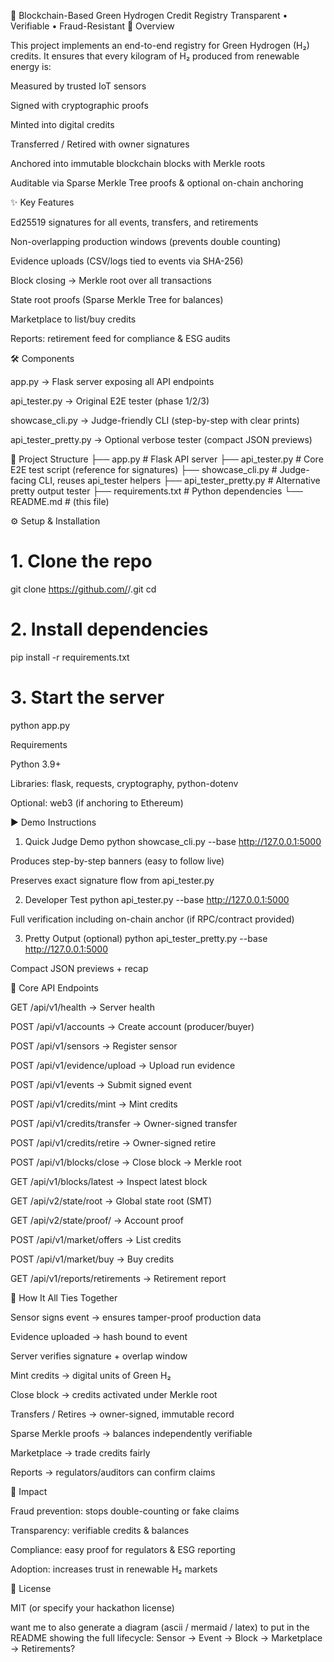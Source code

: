 🌱 Blockchain-Based Green Hydrogen Credit Registry
Transparent • Verifiable • Fraud-Resistant
🚀 Overview

This project implements an end-to-end registry for Green Hydrogen (H₂) credits.
It ensures that every kilogram of H₂ produced from renewable energy is:

Measured by trusted IoT sensors

Signed with cryptographic proofs

Minted into digital credits

Transferred / Retired with owner signatures

Anchored into immutable blockchain blocks with Merkle roots

Auditable via Sparse Merkle Tree proofs & optional on-chain anchoring

✨ Key Features

Ed25519 signatures for all events, transfers, and retirements

Non-overlapping production windows (prevents double counting)

Evidence uploads (CSV/logs tied to events via SHA-256)

Block closing → Merkle root over all transactions

State root proofs (Sparse Merkle Tree for balances)

Marketplace to list/buy credits

Reports: retirement feed for compliance & ESG audits

🛠️ Components

app.py → Flask server exposing all API endpoints

api_tester.py → Original E2E tester (phase 1/2/3)

showcase_cli.py → Judge-friendly CLI (step-by-step with clear prints)

api_tester_pretty.py → Optional verbose tester (compact JSON previews)

📂 Project Structure
├── app.py                 # Flask API server
├── api_tester.py          # Core E2E test script (reference for signatures)
├── showcase_cli.py        # Judge-facing CLI, reuses api_tester helpers
├── api_tester_pretty.py   # Alternative pretty output tester
├── requirements.txt       # Python dependencies
└── README.md              # (this file)

⚙️ Setup & Installation
# 1. Clone the repo
git clone https://github.com/<your-org>/<your-repo>.git
cd <your-repo>

# 2. Install dependencies
pip install -r requirements.txt

# 3. Start the server
python app.py

Requirements

Python 3.9+

Libraries: flask, requests, cryptography, python-dotenv

Optional: web3 (if anchoring to Ethereum)

▶️ Demo Instructions
1. Quick Judge Demo
python showcase_cli.py --base http://127.0.0.1:5000


Produces step-by-step banners (easy to follow live)

Preserves exact signature flow from api_tester.py

2. Developer Test
python api_tester.py --base http://127.0.0.1:5000


Full verification including on-chain anchor (if RPC/contract provided)

3. Pretty Output (optional)
python api_tester_pretty.py --base http://127.0.0.1:5000


Compact JSON previews + recap

🔑 Core API Endpoints

GET /api/v1/health → Server health

POST /api/v1/accounts → Create account (producer/buyer)

POST /api/v1/sensors → Register sensor

POST /api/v1/evidence/upload → Upload run evidence

POST /api/v1/events → Submit signed event

POST /api/v1/credits/mint → Mint credits

POST /api/v1/credits/transfer → Owner-signed transfer

POST /api/v1/credits/retire → Owner-signed retire

POST /api/v1/blocks/close → Close block → Merkle root

GET /api/v1/blocks/latest → Inspect latest block

GET /api/v2/state/root → Global state root (SMT)

GET /api/v2/state/proof/<id> → Account proof

POST /api/v1/market/offers → List credits

POST /api/v1/market/buy → Buy credits

GET /api/v1/reports/retirements → Retirement report

🧩 How It All Ties Together

Sensor signs event → ensures tamper-proof production data

Evidence uploaded → hash bound to event

Server verifies signature + overlap window

Mint credits → digital units of Green H₂

Close block → credits activated under Merkle root

Transfers / Retires → owner-signed, immutable record

Sparse Merkle proofs → balances independently verifiable

Marketplace → trade credits fairly

Reports → regulators/auditors can confirm claims

🎯 Impact

Fraud prevention: stops double-counting or fake claims

Transparency: verifiable credits & balances

Compliance: easy proof for regulators & ESG reporting

Adoption: increases trust in renewable H₂ markets

📖 License

MIT (or specify your hackathon license)

want me to also generate a diagram (ascii / mermaid / latex) to put in the README showing the full lifecycle: Sensor → Event → Block → Marketplace → Retirements?
